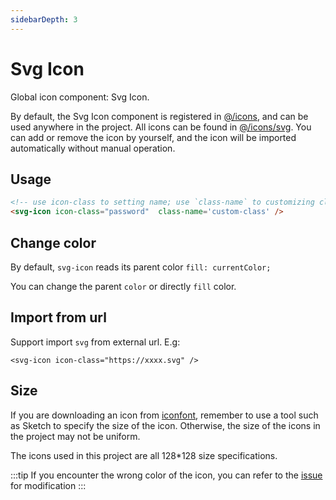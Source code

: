 ```yaml
---
sidebarDepth: 3
---
```


# Svg Icon

Global icon component: Svg Icon.

By default, the Svg Icon component is registered in [@/icons](https://github.com/adempiere/adempiere-vue/blob/master/src/icons/index.js#L6), and can be used anywhere in the project. All icons can be found in [@/icons/svg](https://github.com/adempiere/adempiere-vue/tree/master/src/icons/svg). You can add or remove the icon by yourself, and the icon will be imported automatically without manual operation.

## Usage

```html
<!-- use icon-class to setting name; use `class-name` to customizing class -->
<svg-icon icon-class="password"  class-name='custom-class' />
```

## Change color

By default, `svg-icon` reads its parent color `fill: currentColor;`

You can change the parent `color` or directly `fill` color.

## Import from url <Badge text="v4.2.0+"/>

Support import `svg` from external url. E.g:

`<svg-icon icon-class="https://xxxx.svg" />`

## Size

If you are downloading an icon from [iconfont](https://www.iconfont.cn/), remember to use a tool such as Sketch to specify the size of the icon. Otherwise, the size of the icons in the project may not be uniform.

The icons used in this project are all 128\*128 size specifications.

:::tip
If you encounter the wrong color of the icon, you can refer to the [issue](https://github.com/adempiere/adempiere-vue/issues/330) for modification
:::
